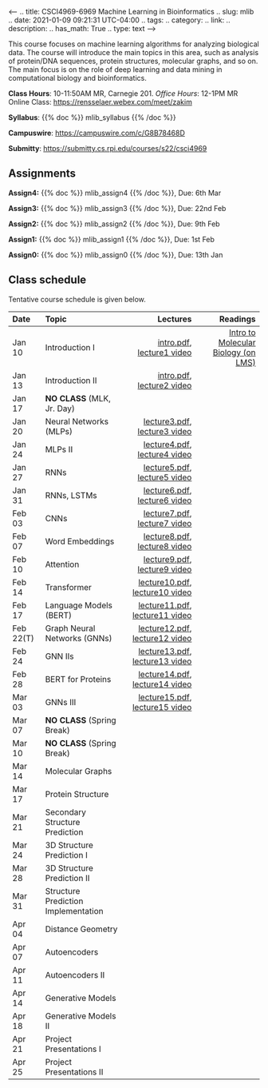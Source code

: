 <--
.. title: CSCI4969-6969 Machine Learning in Bioinformatics 
.. slug: mlib
.. date: 2021-01-09 09:21:31 UTC-04:00
.. tags: 
.. category: 
.. link: 
.. description: 
.. has_math: True
.. type: text
-->

This course focuses on machine learning algorithms for analyzing
biological data. The course will introduce the main topics in this area,
such as analysis of protein/DNA sequences, protein structures, molecular graphs, 
and so on. The main focus is on the role of deep learning and data
mining in computational biology and bioinformatics.

**Class Hours**: 10-11:50AM MR, Carnegie 201. *Office Hours*: 12-1PM MR  
Online Class: <https://rensselaer.webex.com/meet/zakim>

**Syllabus**: {{% doc %}} mlib_syllabus {{% /doc %}}

**Campuswire**: <https://campuswire.com/c/G8B78468D>

**Submitty**: <https://submitty.cs.rpi.edu/courses/s22/csci4969>


## Assignments

**Assign4:** {{% doc %}} mlib_assign4 {{% /doc %}}, Due: 6th Mar

**Assign3:** {{% doc %}} mlib_assign3 {{% /doc %}}, Due: 22nd Feb

**Assign2:** {{% doc %}} mlib_assign2 {{% /doc %}}, Due: 9th Feb

**Assign1:** {{% doc %}} mlib_assign1 {{% /doc %}}, Due: 1st Feb

**Assign0:** {{% doc %}} mlib_assign0 {{% /doc %}}, Due: 13th Jan

## Class schedule

Tentative course schedule is given below. 

| Date | Topic | Lectures | Readings |
| :--- | :---  | ---: | ---: |
| Jan 10     | Introduction I | [intro.pdf](http://www.cs.rpi.edu/~zaki/MLIB/lectures/intro.pdf), [lecture1 video](http://www.cs.rpi.edu/~zaki/MLIB/videos/mlbio-lecture1/mlbio-lecture1.html) | [Intro to Molecular Biology (on LMS)](https://lms.rpi.edu/bbcswebdav/xid-6488496_1) |
| Jan 13     | Introduction II |[intro.pdf](http://www.cs.rpi.edu/~zaki/MLIB/lectures/intro.pdf), [lecture2 video](http://www.cs.rpi.edu/~zaki/MLIB/videos/mlbio-lecture2/mlbio-lecture2.html) |
|  Jan 17    | **NO CLASS** (MLK, Jr. Day) |
|  Jan 20    | Neural Networks (MLPs) |[lecture3.pdf](http://www.cs.rpi.edu/~zaki/MLIB/lectures/lecture3.pdf), [lecture3 video](http://www.cs.rpi.edu/~zaki/MLIB/videos/mlbio-lecture3/mlbio-lecture3.html)|
|  Jan 24    | MLPs II | [lecture4.pdf](http://www.cs.rpi.edu/~zaki/MLIB/lectures/lecture4.pdf), [lecture4 video](http://www.cs.rpi.edu/~zaki/MLIB/videos/mlbio-lecture4/mlbio-lecture4.html) |
|  Jan 27    | RNNs |[lecture5.pdf](http://www.cs.rpi.edu/~zaki/MLIB/lectures/lecture5.pdf), [lecture5 video](http://www.cs.rpi.edu/~zaki/MLIB/videos/mlbio-lecture5/mlbio-lecture5.html)|
|  Jan 31    | RNNs, LSTMs |[lecture6.pdf](http://www.cs.rpi.edu/~zaki/MLIB/lectures/lecture6.pdf), [lecture6 video](http://www.cs.rpi.edu/~zaki/MLIB/videos/mlbio-lecture6/mlbio-lecture6.html)|
|  Feb 03    | CNNs | [lecture7.pdf](http://www.cs.rpi.edu/~zaki/MLIB/lectures/lecture7.pdf), [lecture7 video](http://www.cs.rpi.edu/~zaki/MLIB/videos/mlbio-lecture7/mlbio-lecture7.html)|
|  Feb 07    | Word Embeddings | [lecture8.pdf](http://www.cs.rpi.edu/~zaki/MLIB/lectures/lecture8.pdf), [lecture8 video](http://www.cs.rpi.edu/~zaki/MLIB/videos/mlbio-lecture8/mlbio-lecture8.html)|
|  Feb 10    | Attention |[lecture9.pdf](http://www.cs.rpi.edu/~zaki/MLIB/lectures/lecture9.pdf), [lecture9 video](http://www.cs.rpi.edu/~zaki/MLIB/videos/mlbio-lecture9/mlbio-lecture9.html)|
|  Feb 14    | Transformer | [lecture10.pdf](http://www.cs.rpi.edu/~zaki/MLIB/lectures/lecture10.pdf), [lecture10 video](http://www.cs.rpi.edu/~zaki/MLIB/videos/mlbio-lecture10/mlbio-lecture10.html)|
|  Feb 17    | Language Models (BERT) |[lecture11.pdf](http://www.cs.rpi.edu/~zaki/MLIB/lectures/lecture11.pdf), [lecture11 video](http://www.cs.rpi.edu/~zaki/MLIB/videos/mlbio-lecture11/mlbio-lecture11.html)|
|  Feb 22(T) | Graph Neural Networks (GNNs) |[lecture12.pdf](http://www.cs.rpi.edu/~zaki/MLIB/lectures/lecture12.pdf), [lecture12 video](http://www.cs.rpi.edu/~zaki/MLIB/videos/mlbio-lecture12/mlbio-lecture12.html)|
|  Feb 24    | GNN IIs |[lecture13.pdf](http://www.cs.rpi.edu/~zaki/MLIB/lectures/lecture13.pdf), [lecture13 video](http://www.cs.rpi.edu/~zaki/MLIB/videos/mlbio-lecture13/mlbio-lecture13.html)|
|  Feb 28    | BERT for Proteins | [lecture14.pdf](http://www.cs.rpi.edu/~zaki/MLIB/lectures/lecture14.pdf), [lecture14 video](http://www.cs.rpi.edu/~zaki/MLIB/videos/mlbio-lecture14/mlbio-lecture14.html)|
|  Mar 03    | GNNs III |[lecture15.pdf](http://www.cs.rpi.edu/~zaki/MLIB/lectures/lecture15.pdf), [lecture15 video](http://www.cs.rpi.edu/~zaki/MLIB/videos/mlbio-lecture15/mlbio-lecture15.html)|
|  Mar 07    | **NO CLASS** (Spring Break) |
|  Mar 10    | **NO CLASS** (Spring Break) |
|  Mar 14    | Molecular Graphs |
|  Mar 17    | Protein Structure |
|  Mar 21    | Secondary Structure Prediction |
|  Mar 24    | 3D Structure Prediction I |
|  Mar 28    | 3D Structure Prediction II |
|  Mar 31    | Structure Prediction Implementation |
|  Apr 04    | Distance Geometry |
|  Apr 07    | Autoencoders |
|  Apr 11    | Autoencoders II |
|  Apr 14    | Generative Models |
|  Apr 18    | Generative Models II |
|  Apr 21    | Project Presentations I |
|  Apr 25    | Project Presentations II |
